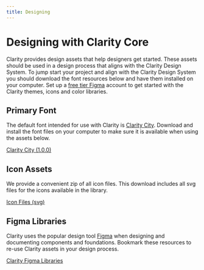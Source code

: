 ```yaml
---
title: Designing
---
```


# Designing with Clarity Core

Clarity provides design assets that help designers get started. These assets should be used in a design process that aligns with the Clarity Design System. To jump start your project and align with the Clarity Design System you should download the font resources below and have them installed on your computer. Set up a [free tier Figma](https://www.figma.com/pricing/) account to get started with the Clarity themes, icons and color libraries.

<div class="clr-row">

<div class="clr-col-md-6 clr-col-sm-12">

<div cds-layout="vertical gap:sm align:horizontal-stretch">

<div>

## Primary Font

The default font intended for use with Clarity is [Clarity City](https://github.com/vmware/clarity-city). Download and install the font files on your computer to make sure it is available when using the assets below.

<div cds-layout="m-t:md">
<a class="btn btn-primary asset-download-btn" target="_blank" href="https://github.com/vmware/clarity-city/archive/v1.0.0.zip"><cds-icon shape="download"></cds-icon> Clarity City (1.0.0)</a>
</div>

</div>

<div>

## Icon Assets

We provide a convenient zip of all icon files. This download includes all svg files for the icons available in the library.

<div cds-layout="m-t:md">
<a class="btn btn-primary asset-download-btn" target="_blank" href="https://github.com/vmware/clarity-assets/archive/master.zip"><cds-icon shape="download"></cds-icon> Icon Files (svg)</a>
</div>

</div>

</div>

</div>

<div class="clr-col-md-6 clr-col-sm-12">

## Figma Libraries

Clarity uses the popular design tool [Figma](https://www.figma.com/) when designing and documenting components and foundations. Bookmark these resources to re-use Clarity assets in your design process.

<div cds-layout="m-t:md">
<a class="btn btn-primary asset-download-btn" target="_blank" href="https://www.figma.com/@vmware"><cds-icon shape="download"></cds-icon> Clarity Figma Libraries</a>
</div>

</div>

</div>
